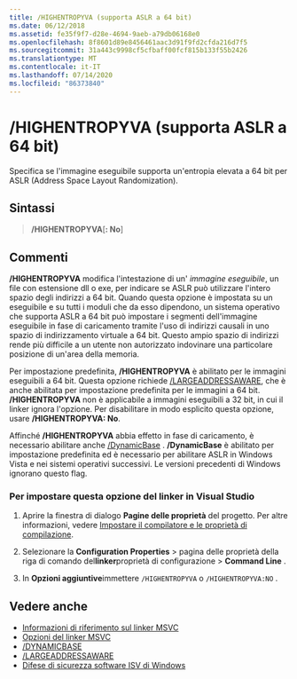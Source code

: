 ```yaml
---
title: /HIGHENTROPYVA (supporta ASLR a 64 bit)
ms.date: 06/12/2018
ms.assetid: fe35f9f7-d28e-4694-9aeb-a79db06168e0
ms.openlocfilehash: 8f8601d89e8456461aac3d91f9fd2cfda216d7f5
ms.sourcegitcommit: 31a443c9998cf5cfbaff00fcf815b133f55b2426
ms.translationtype: MT
ms.contentlocale: it-IT
ms.lasthandoff: 07/14/2020
ms.locfileid: "86373840"
---
```

# <a name="highentropyva-support-64-bit-aslr"></a>/HIGHENTROPYVA (supporta ASLR a 64 bit)

Specifica se l'immagine eseguibile supporta un'entropia elevata a 64 bit per ASLR (Address Space Layout Randomization).

## <a name="syntax"></a>Sintassi

> **/HIGHENTROPYVA**[**: No**]

## <a name="remarks"></a>Commenti

**/HIGHENTROPYVA** modifica l'intestazione di un' *immagine eseguibile*, un file con estensione dll o exe, per indicare se ASLR può utilizzare l'intero spazio degli indirizzi a 64 bit. Quando questa opzione è impostata su un eseguibile e su tutti i moduli che da esso dipendono, un sistema operativo che supporta ASLR a 64 bit può impostare i segmenti dell'immagine eseguibile in fase di caricamento tramite l'uso di indirizzi causali in uno spazio di indirizzamento virtuale a 64 bit. Questo ampio spazio di indirizzi rende più difficile a un utente non autorizzato indovinare una particolare posizione di un'area della memoria.

Per impostazione predefinita, **/HIGHENTROPYVA** è abilitato per le immagini eseguibili a 64 bit. Questa opzione richiede [/LARGEADDRESSAWARE](largeaddressaware-handle-large-addresses.md), che è anche abilitata per impostazione predefinita per le immagini a 64 bit. **/HIGHENTROPYVA** non è applicabile a immagini eseguibili a 32 bit, in cui il linker ignora l'opzione. Per disabilitare in modo esplicito questa opzione, usare **/HIGHENTROPYVA: No**.

Affinché **/HIGHENTROPYVA** abbia effetto in fase di caricamento, è necessario abilitare anche [/DynamicBase](dynamicbase-use-address-space-layout-randomization.md) . **/DynamicBase** è abilitato per impostazione predefinita ed è necessario per abilitare ASLR in Windows Vista e nei sistemi operativi successivi. Le versioni precedenti di Windows ignorano questo flag.

### <a name="to-set-this-linker-option-in-visual-studio"></a>Per impostare questa opzione del linker in Visual Studio

1. Aprire la finestra di dialogo **Pagine delle proprietà** del progetto. Per altre informazioni, vedere [Impostare il compilatore e le proprietà di compilazione](../working-with-project-properties.md).

1. Selezionare la **Configuration Properties**  >  pagina delle proprietà della riga di comando del**linker**proprietà di configurazione  >  **Command Line** .

1. In **Opzioni aggiuntive**immettere `/HIGHENTROPYVA` o `/HIGHENTROPYVA:NO` .

## <a name="see-also"></a>Vedere anche

- [Informazioni di riferimento sul linker MSVC](linking.md)
- [Opzioni del linker MSVC](linker-options.md)
- [/DYNAMICBASE](dynamicbase-use-address-space-layout-randomization.md)
- [/LARGEADDRESSAWARE](largeaddressaware-handle-large-addresses.md)
- [Difese di sicurezza software ISV di Windows](https://docs.microsoft.com/previous-versions/bb430720(v=msdn.10))
